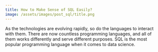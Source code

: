 ```yaml
---
title: How to Make Sense of SQL Easily?
image: /assets/images/post_sql/title.png
---
```



As the technologies are evolving rapidly, so do the languages to interact with them. There are now countless programming languages, and all of them works differently and serve different purposes. SQL is the most popular programming language when it comes to data science.